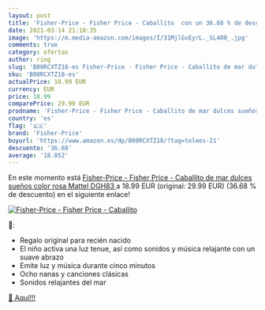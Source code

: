 ```yaml
---
layout: post
title: 'Fisher-Price - Fisher Price - Caballito  con un 36.68 % de descuento'
date: 2021-03-14 21:10:35
image: 'https://m.media-amazon.com/images/I/31MjlGxEyrL._SL400_.jpg'
comments: true
category: ofertas
author: ring
slug: 'B00RCXTZ18-es Fisher-Price - Fisher Price - Caballito de mar dulces...'
sku: 'B00RCXTZ18-es'
actualPrice: 18.99 EUR
currency: EUR
price: 18.99
comparePrice: 29.99 EUR
prodname: 'Fisher-Price - Fisher Price - Caballito de mar dulces sueños  color rosa  Mattel DGH83 '
country: 'es'
flag: '🇪🇸'
brand: 'Fisher-Price'
buyurl: 'https://www.amazon.es/dp/B00RCXTZ18/?tag=tolees-21'
descuento: '36.68'
average: '18.052'
---
```


En este momento está [Fisher-Price - Fisher Price - Caballito de mar dulces sueños  color rosa  Mattel DGH83 ](https://www.amazon.es/dp/B00RCXTZ18/?tag=tolees-21) a 18.99 EUR (original: 29.99 EUR) (36.68 %  de descuento) en el siguiente enlace!

[![Fisher-Price - Fisher Price - Caballito ](https://m.media-amazon.com/images/I/31MjlGxEyrL._SL400_.jpg)](https://www.amazon.es/dp/B00RCXTZ18/?tag=tolees-21)

🔎:

- Regalo original para recién nacido
- El niño activa una luz tenue, así como sonidos y música relajante con un suave abrazo
- Emite luz y música durante cinco minutos
- Ocho nanas y canciones clásicas
- Sonidos relajantes del mar

[🛒 Aquí!!!](https://www.amazon.es/dp/B00RCXTZ18/?tag=tolees-21)
